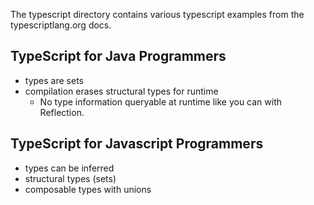 The typescript directory contains various typescript examples from the typescriptlang.org docs.


## TypeScript for Java Programmers
- types are sets
- compilation erases structural types for runtime
    - No type information queryable at runtime like you can with Reflection.

## TypeScript for Javascript Programmers
- types can be inferred
- structural types (sets)
- composable types with unions